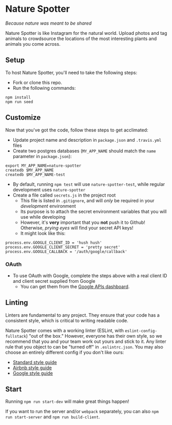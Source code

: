 # Nature Spotter

_Because nature was meant to be shared_

Nature Spotter is like Instagram for the natural world. Upload photos and tag animals to crowdsource the locations of the most interesting plants and animals you come across.

## Setup

To host Nature Spotter, you'll need to take the following steps:

* Fork or clone this repo.
* Run the following commands:

```
npm install
npm run seed
```

## Customize

Now that you've got the code, follow these steps to get acclimated:

* Update project name and description in `package.json` and
  `.travis.yml` files
* Create two postgres databases (`MY_APP_NAME` should match the `name`
  parameter in `package.json`):

```
export MY_APP_NAME=nature-spotter
createdb $MY_APP_NAME
createdb $MY_APP_NAME-test
```

* By default, running `npm test` will use `nature-spotter-test`, while
  regular development uses `nature-spotter`
* Create a file called `secrets.js` in the project root
  * This file is listed in `.gitignore`, and will _only_ be required
    in your _development_ environment
  * Its purpose is to attach the secret environment variables that you
    will use while developing
  * However, it's **very** important that you **not** push it to
    Github! Otherwise, _prying eyes_ will find your secret API keys!
  * It might look like this:

```
process.env.GOOGLE_CLIENT_ID = 'hush hush'
process.env.GOOGLE_CLIENT_SECRET = 'pretty secret'
process.env.GOOGLE_CALLBACK = '/auth/google/callback'
```

### OAuth

* To use OAuth with Google, complete the steps above with a real client
  ID and client secret supplied from Google
  * You can get them from the [Google APIs dashboard][google-apis].

[google-apis]: https://console.developers.google.com/apis/credentials

## Linting

Linters are fundamental to any project. They ensure that your code
has a consistent style, which is critical to writing readable code.

Nature Spotter comes with a working linter (ESLint, with
`eslint-config-fullstack`) "out of the box." However, everyone has
their own style, so we recommend that you and your team work out yours
and stick to it. Any linter rule that you object to can be "turned
off" in `.eslintrc.json`. You may also choose an entirely different
config if you don't like ours:

* [Standard style guide](https://standardjs.com/)
* [Airbnb style guide](https://github.com/airbnb/javascript)
* [Google style guide](https://google.github.io/styleguide/jsguide.html)

## Start

Running `npm run start-dev` will make great things happen!

If you want to run the server and/or `webpack` separately, you can also
`npm run start-server` and `npm run build-client`.
